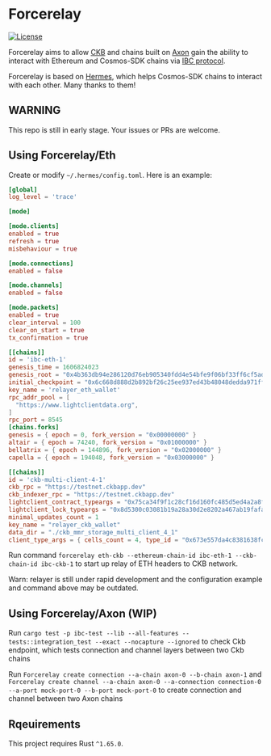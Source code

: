 # Forcerelay

[![License](https://img.shields.io/badge/License-Apache%202.0-blue.svg?logo=apache)](LICENSE)

Forcerelay aims to allow [CKB](https://github.com/nervosnetwork/ckb)
and chains built on [Axon](https://github.com/axonweb3/axon) gain the ability to
interact with Ethereum and Cosmos-SDK chains via [IBC protocol](https://github.com/cosmos/ibc).

Forcerelay is based on [Hermes](https://github.com/informalsystems/hermes), which helps Cosmos-SDK chains to interact with each other. Many thanks to them!

## **WARNING**

This repo is still in early stage. Your issues or PRs are welcome.

## Using Forcerelay/Eth

Create or modify `~/.hermes/config.toml`. Here is an example:

```toml
[global]
log_level = 'trace'

[mode]

[mode.clients]
enabled = true
refresh = true
misbehaviour = true

[mode.connections]
enabled = false

[mode.channels]
enabled = false

[mode.packets]
enabled = true
clear_interval = 100
clear_on_start = true
tx_confirmation = true

[[chains]]
id = 'ibc-eth-1'
genesis_time = 1606824023
genesis_root = "0x4b363db94e286120d76eb905340fdd4e54bfe9f06bf33ff6cf5ad27f511bfe95"
initial_checkpoint = "0x6c668d888d2b892bf26c25ee937ed43b48048dedda971ff33ebaaae7b2bd3890"
key_name = 'relayer_eth_wallet'
rpc_addr_pool = [
  "https://www.lightclientdata.org",
]
rpc_port = 8545
[chains.forks]
genesis = { epoch = 0, fork_version = "0x00000000" }
altair = { epoch = 74240, fork_version = "0x01000000" }
bellatrix = { epoch = 144896, fork_version = "0x02000000" }
capella = { epoch = 194048, fork_version = "0x03000000" }

[[chains]]
id = 'ckb-multi-client-4-1'
ckb_rpc = "https://testnet.ckbapp.dev"
ckb_indexer_rpc = "https://testnet.ckbapp.dev"
lightclient_contract_typeargs = "0x75ca34f9f1c28cf16d160fc485d5ed4a2a8f34424ec5854a7579ca82e72b7671"
lightclient_lock_typeargs = "0x8d5300c03081b19a28a30d2e8202a467ab19fafa5285c86896db035e783186d5"
minimal_updates_count = 1
key_name = "relayer_ckb_wallet"
data_dir = "./ckb_mmr_storage_multi_client_4_1"
client_type_args = { cells_count = 4, type_id = "0x673e557da4c8381638fc808956aa27e384cf66d9a63899a6e4e932c2395f7a40" }
```

Run command `forcerelay eth-ckb --ethereum-chain-id ibc-eth-1 --ckb-chain-id ibc-ckb-1` to start up relay of ETH headers to CKB network.

Warn: relayer is still under rapid development and the configuration example and command above may be outdated.

## Using Forcerelay/Axon (WIP)

Run `cargo test -p ibc-test --lib --all-features -- tests::integration_test --exact --nocapture --ignored` to check Ckb endpoint, which tests connection and channel layers between two Ckb chains

Run `Forcerelay create connection --a-chain axon-0 --b-chain axon-1` and `Forcerelay create channel --a-chain axon-0 --a-connection connection-0 --a-port mock-port-0 --b-port mock-port-0` to create connection and channel between two Axon chains

## Rqeuirements

This project requires Rust `^1.65.0`.
